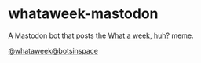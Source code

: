 # whataweek-mastodon

A Mastodon bot that posts the [What a week, huh?](https://knowyourmeme.com/memes/what-a-week-huh) meme.

[@whataweek@botsinspace](https://botsin.space/web/@whataweek)
